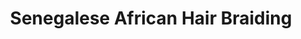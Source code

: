 ---
title: "Senegalese African Hair Braiding"
url: /aurora/senegalese-african-hair-braiding-east-colfax-avenue/
shop: Friseur
---